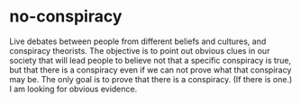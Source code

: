 # no-conspiracy
Live debates between people from different beliefs and cultures, and conspiracy theorists.
The objective is to point out obvious clues in our society that will lead people to believe not that a specific conspiracy is true, but that there is a conspiracy even
if we can not prove what that conspiracy may be.
The only goal is to prove that there is a conspiracy. (If there is one.)
I am looking for obvious evidence.
